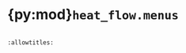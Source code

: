 # {py:mod}`heat_flow.menus`

```{py:module} heat_flow.menus
```

```{autodoc2-docstring} heat_flow.menus
:allowtitles:
```
